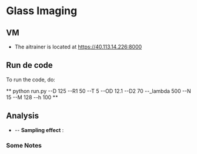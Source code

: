 # Glass Imaging

## VM
- The aitrainer is located at https://40.113.14.226:8000


## Run de code 
To run the code, do:

** python run.py --D 125  --R1 50  --T 5  --OD 12.1   --D2 70  --_lambda 500 --N 15 --M 128 --h 100  **



## Analysis

- -- **Sampling effect** : 









### Some Notes
